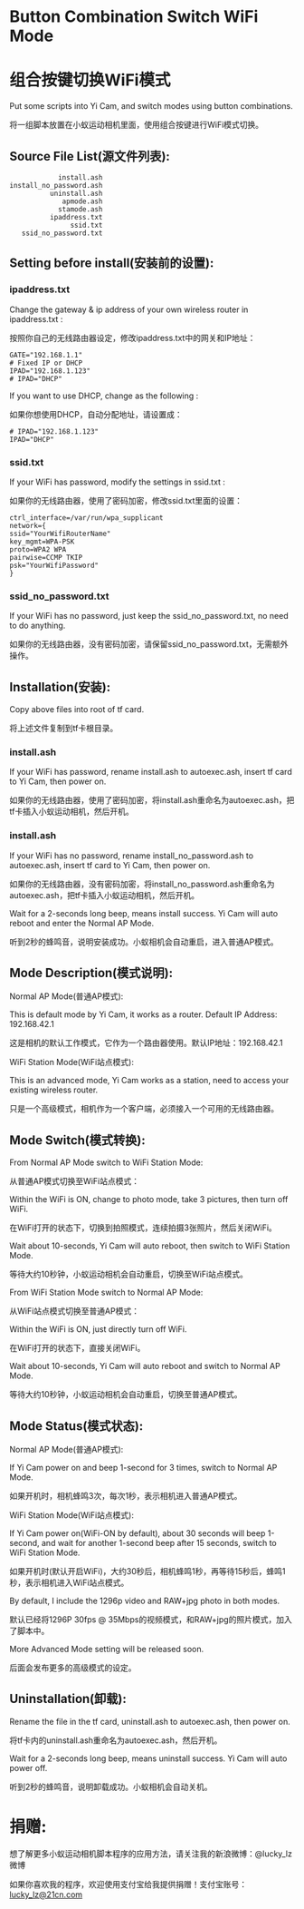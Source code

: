 # Button Combination Switch WiFi Mode
# 组合按键切换WiFi模式
Put some scripts into Yi Cam, and switch modes using button combinations.

将一组脚本放置在小蚁运动相机里面，使用组合按键进行WiFi模式切换。

## Source File List(源文件列表):
```
            install.ash
install_no_password.ash
          uninstall.ash
             apmode.ash
            stamode.ash
          ipaddress.txt
               ssid.txt
   ssid_no_password.txt
```
## Setting before install(安装前的设置):
### ipaddress.txt
Change the gateway & ip address of your own wireless router in ipaddress.txt :

按照你自己的无线路由器设定，修改ipaddress.txt中的网关和IP地址：
```
GATE="192.168.1.1"
# Fixed IP or DHCP
IPAD="192.168.1.123"
# IPAD="DHCP"
```
If you want to use DHCP, change as the following :

如果你想使用DHCP，自动分配地址，请设置成：
```
# IPAD="192.168.1.123"
IPAD="DHCP"
```
### ssid.txt
If your WiFi has password, modify the settings in ssid.txt :

如果你的无线路由器，使用了密码加密，修改ssid.txt里面的设置：
```
ctrl_interface=/var/run/wpa_supplicant
network={
ssid="YourWifiRouterName"
key_mgmt=WPA-PSK
proto=WPA2 WPA
pairwise=CCMP TKIP
psk="YourWifiPassword"
}
```
### ssid_no_password.txt
If your WiFi has no password, just keep the ssid_no_password.txt, no need to do anything.

如果你的无线路由器，没有密码加密，请保留ssid_no_password.txt，无需额外操作。

## Installation(安装):
Copy above files into root of tf card. 

将上述文件复制到tf卡根目录。

### install.ash
If your WiFi has password, rename install.ash to autoexec.ash, insert tf card to Yi Cam, then power on.

如果你的无线路由器，使用了密码加密，将install.ash重命名为autoexec.ash，把tf卡插入小蚁运动相机，然后开机。
### install.ash
If your WiFi has no password, rename install_no_password.ash to autoexec.ash, insert tf card to Yi Cam, then power on.

如果你的无线路由器，没有密码加密，将install_no_password.ash重命名为autoexec.ash，把tf卡插入小蚁运动相机，然后开机。

Wait for a 2-seconds long beep, means install success. Yi Cam will auto reboot and enter the Normal AP Mode.

听到2秒的蜂鸣音，说明安装成功。小蚁相机会自动重启，进入普通AP模式。

## Mode Description(模式说明):
Normal AP Mode(普通AP模式):

This is default mode by Yi Cam, it works as a router. Default IP Address: 192.168.42.1

这是相机的默认工作模式，它作为一个路由器使用。默认IP地址：192.168.42.1

WiFi Station Mode(WiFi站点模式):

This is an advanced mode, Yi Cam works as a station, need to access your existing wireless router.

只是一个高级模式，相机作为一个客户端，必须接入一个可用的无线路由器。

## Mode Switch(模式转换):
From Normal AP Mode switch to WiFi Station Mode:

从普通AP模式切换至WiFi站点模式：

Within the WiFi is ON, change to photo mode, take 3 pictures, then turn off WiFi. 

在WiFi打开的状态下，切换到拍照模式，连续拍摄3张照片，然后关闭WiFi。

Wait about 10-seconds, Yi Cam will auto reboot, then switch to WiFi Station Mode.

等待大约10秒钟，小蚁运动相机会自动重启，切换至WiFi站点模式。

From WiFi Station Mode switch to Normal AP Mode:

从WiFi站点模式切换至普通AP模式：

Within the WiFi is ON, just directly turn off WiFi.

在WiFi打开的状态下，直接关闭WiFi。

Wait about 10-seconds, Yi Cam will auto reboot and switch to Normal AP Mode.

等待大约10秒钟，小蚁运动相机会自动重启，切换至普通AP模式。

## Mode Status(模式状态):
Normal AP Mode(普通AP模式):

If Yi Cam power on and beep 1-second for 3 times, switch to Normal AP Mode. 

如果开机时，相机蜂鸣3次，每次1秒，表示相机进入普通AP模式。

WiFi Station Mode(WiFi站点模式):

If Yi Cam power on(WiFi-ON by default), about 30 seconds will beep 1-second, and wait for another 1-second beep after 15 seconds, switch to WiFi Station Mode.

如果开机时(默认开启WiFi)，大约30秒后，相机蜂鸣1秒，再等待15秒后，蜂鸣1秒，表示相机进入WiFi站点模式。

By default, I include the 1296p video and RAW+jpg photo in both modes.

默认已经将1296P 30fps @ 35Mbps的视频模式，和RAW+jpg的照片模式，加入了脚本中。

More Advanced Mode setting will be released soon.

后面会发布更多的高级模式的设定。

## Uninstallation(卸载):
Rename the file in the tf card, uninstall.ash to autoexec.ash, then power on.

将tf卡内的uninstall.ash重命名为autoexec.ash，然后开机。

Wait for a 2-seconds long beep, means uninstall success. Yi Cam will auto power off.

听到2秒的蜂鸣音，说明卸载成功。小蚁相机会自动关机。

# 捐赠:
想了解更多小蚁运动相机脚本程序的应用方法，请关注我的新浪微博：@lucky_lz微博

如果你喜欢我的程序，欢迎使用支付宝给我提供捐赠！支付宝账号：lucky_lz@21cn.com
